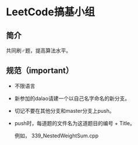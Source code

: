 # LeetCode搞基小组

## 简介

  共同刷♂题，提高算法水平。
## 规范（important）

* 不限语言
* 新参加的dalao请建一个以自己名字命名的新分支。
* 切记不要在其他分支和master分支上push。
* push时，每道题的文件名为这道题目的编号 + Title。
    
    例如，	339_NestedWeightSum.cpp
